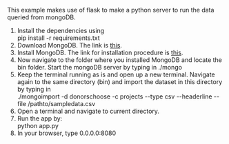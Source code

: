 This example makes use of flask to make a python server to run the data queried from mongoDB.<br/>
1. Install the dependencies using<br/>
	pip install -r requirements.txt <br/>
2. Download MongoDB. The link is <a href = "https://www.mongodb.org/downloads#production">this</a>.<br/>
3. Install MongoDB. The link for installation procedure is <a href = "https://docs.mongodb.org/manual/installation/">this</a>.  <br/>
4. Now navigate to the folder where you installed MongoDB and locate the bin folder. Start the mongoDB server by typing in ./mongo <br>
5. Keep the terminal running as is and open up a new terminal. Navigate again to the same directory (bin) and import the dataset in this directory by typing in <br>
   ./mongoimport -d donorschoose -c projects --type csv --headerline --file /pathto/sampledata.csv<br/>
6. Open a terminal and navigate to current directory.
7. Run the app by:<br/>
	python app.py<br/>
8. In your browser, type 0.0.0.0:8080 
